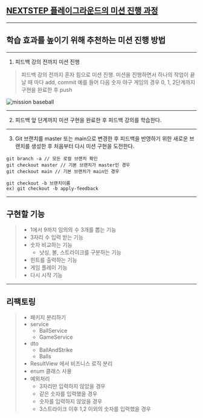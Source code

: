 ## [NEXTSTEP 플레이그라운드의 미션 진행 과정](https://github.com/next-step/nextstep-docs/blob/master/playground/README.md)

---
## 학습 효과를 높이기 위해 추천하는 미션 진행 방법

---
1. 피드백 강의 전까지 미션 진행 
> 피드백 강의 전까지 혼자 힘으로 미션 진행. 미션을 진행하면서 하나의 작업이 끝날 때 마다 add, commit
> 예를 들어 다음 숫자 야구 게임의 경우 0, 1, 2단계까지 구현을 완료한 후 push

![mission baseball](https://raw.githubusercontent.com/next-step/nextstep-docs/master/playground/images/mission_baseball.png)

---
2. 피드백 앞 단계까지 미션 구현을 완료한 후 피드백 강의를 학습한다.

---
3. Git 브랜치를 master 또는 main으로 변경한 후 피드백을 반영하기 위한 새로운 브랜치를 생성한 후 처음부터 다시 미션 구현을 도전한다.

```
git branch -a // 모든 로컬 브랜치 확인
git checkout master // 기본 브랜치가 master인 경우
git checkout main // 기본 브랜치가 main인 경우

git checkout -b 브랜치이름
ex) git checkout -b apply-feedback
```
---
## 구현할 기능
> - 1에서 9까지 임의의 수 3개를 뽑는 기능
> - 3자리 수 입력 받는 기능
> - 숫자 비교하는 기능
>   - 낫싱, 볼, 스트라이크를 구분하는 기능
> - 힌트를 출력하는 기능
> - 게임 플레이 기능
> - 다시 시작 기능
---
## 리팩토링
> - 패키지 분리하기
> - service
>   - BallService 
>   - GameService
> - dto
>   - BallAndStrike 
>   - Balls
> - ResultView 에서 비즈니스 로직 분리
> - enum 클래스 사용
> - 예외처리
>   - 3자리만 입력하지 않았을 경우
>   - 같은 숫자를 입력했을 경우
>   - 숫자를 입력하지 않았을 경우
>   - 3스트라이크 이후 1,2 이외의 숫자를 입력했을 경우




